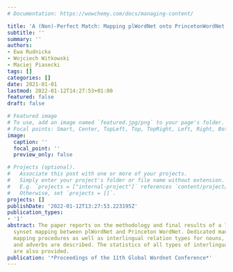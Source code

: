 ```yaml
---
# Documentation: https://wowchemy.com/docs/managing-content/

title: 'A (Non)-Perfect Match: Mapping plWordNet onto PrincetonWordNet'
subtitle: ''
summary: ''
authors:
- Ewa Rudnicka
- Wojciech Witkowski
- Maciej Piasecki
tags: []
categories: []
date: 2021-01-01
lastmod: 2022-01-12T14:27:53+01:00
featured: false
draft: false

# Featured image
# To use, add an image named `featured.jpg/png` to your page's folder.
# Focal points: Smart, Center, TopLeft, Top, TopRight, Left, Right, BottomLeft, Bottom, BottomRight.
image:
  caption: ''
  focal_point: ''
  preview_only: false

# Projects (optional).
#   Associate this post with one or more of your projects.
#   Simply enter your project's folder or file name without extension.
#   E.g. `projects = ["internal-project"]` references `content/project/deep-learning/index.md`.
#   Otherwise, set `projects = []`.
projects: []
publishDate: '2022-01-12T13:27:53.223195Z'
publication_types:
- '1'
abstract: The paper reports on the methodology and final results of a large-scale
  synset mapping between plWordNet and Princeton WordNet. Dedicated manual and semi-automatic
  mapping procedures as well as interlingual relation types for nouns, verbs, adjectives
  and adverbs are described. The statistics of all types of interlingual relations
  are also provided.
publication: '*Proceedings of the 11th Global Wordnet Conference*'
---
```


